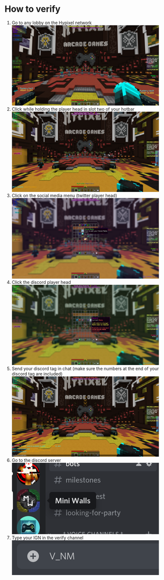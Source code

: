 # How to verify
1) Go to any lobby on the Hypixel network
![Lobby](../images/Lobby.png)
2) Click while holding the player head in slot two of your hotbar
![Head](../images/Head.png)
3) Click on the social media menu (twitter player head)
![Social](../images/Social.png)
4) Click the discord player head
![Discord](../images/Discord.png)
5) Send your discord tag in chat (make sure the numbers at the end of your discord tag are included)
![Tag](../images/Tag.png)
6) Go to the discord server
![mw-server](../images/mw-server.png)
7) Type your IGN in the verify channel
![mw-verify](../images/mw-verify.png)